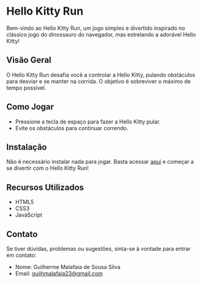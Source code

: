 # Hello Kitty Run

Bem-vindo ao Hello Kitty Run, um jogo simples e divertido inspirado no clássico jogo do dinossauro do navegador, mas estrelando a adorável Hello Kitty!

## Visão Geral

O Hello Kitty Run desafia você a controlar a Hello Kitty, pulando obstáculos para desviar e se manter na corrida. O objetivo é sobreviver o máximo de tempo possível.

## Como Jogar

- Pressione a tecla de espaço para fazer a Hello Kitty pular.
- Evite os obstáculos para continuar correndo.

## Instalação

Não é necessário instalar nada para jogar. Basta acessar [aqui](https://malafaiaa.github.io/Game-Hello-Kitty/) e começar a se divertir com o Hello Kitty Run!

## Recursos Utilizados

- HTML5
- CSS3
- JavaScript

## Contato

Se tiver dúvidas, problemas ou sugestões, sinta-se à vontade para entrar em contato:

- Nome: Guilherme Malafaia de Sousa Silva
- Email: guiihmalafaia23@gmail.com
